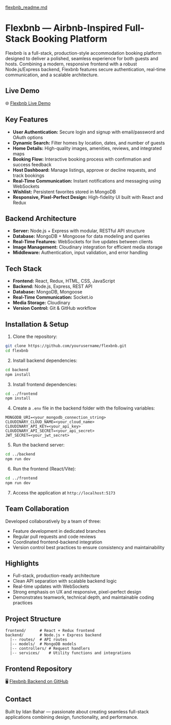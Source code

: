 [flexbnb_readme.md](https://github.com/user-attachments/files/23027359/flexbnb_readme.md)
# Flexbnb — Airbnb-Inspired Full-Stack Booking Platform

Flexbnb is a full-stack, production-style accommodation booking platform designed to deliver a polished, seamless experience for both guests and hosts. Combining a modern, responsive frontend with a robust Node.js/Express backend, Flexbnb features secure authentication, real-time communication, and a scalable architecture.

## Live Demo

🌐 [Flexbnb Live Demo](https://flexbnb-karin.onrender.com)

## Key Features

- **User Authentication:** Secure login and signup with email/password and OAuth options
- **Dynamic Search:** Filter homes by location, dates, and number of guests
- **Home Details:** High-quality images, amenities, reviews, and integrated maps
- **Booking Flow:** Interactive booking process with confirmation and success feedback
- **Host Dashboard:** Manage listings, approve or decline requests, and track bookings
- **Real-Time Communication:** Instant notifications and messaging using WebSockets
- **Wishlist:** Persistent favorites stored in MongoDB
- **Responsive, Pixel-Perfect Design:** High-fidelity UI built with React and Redux

## Backend Architecture

- **Server:** Node.js + Express with modular, RESTful API structure
- **Database:** MongoDB + Mongoose for data modeling and queries
- **Real-Time Features:** WebSockets for live updates between clients
- **Image Management:** Cloudinary integration for efficient media storage
- **Middleware:** Authentication, input validation, and error handling

## Tech Stack

- **Frontend:** React, Redux, HTML, CSS, JavaScript
- **Backend:** Node.js, Express, REST API
- **Database:** MongoDB, Mongoose
- **Real-Time Communication:** Socket.io
- **Media Storage:** Cloudinary
- **Version Control:** Git & GitHub workflow

## Installation & Setup

1. Clone the repository:

```bash
git clone https://github.com/yourusername/flexbnb.git
cd flexbnb
```

2. Install backend dependencies:

```bash
cd backend
npm install
```

3. Install frontend dependencies:

```bash
cd ../frontend
npm install
```

4. Create a `.env` file in the backend folder with the following variables:

```
MONGODB_URI=<your_mongodb_connection_string>
CLOUDINARY_CLOUD_NAME=<your_cloud_name>
CLOUDINARY_API_KEY=<your_api_key>
CLOUDINARY_API_SECRET=<your_api_secret>
JWT_SECRET=<your_jwt_secret>
```

5. Run the backend server:

```bash
cd ../backend
npm run dev
```

6. Run the frontend (React/Vite):

```bash
cd ../frontend
npm run dev
```

7. Access the application at `http://localhost:5173`

## Team Collaboration

Developed collaboratively by a team of three:

- Feature development in dedicated branches
- Regular pull requests and code reviews
- Coordinated frontend-backend integration
- Version control best practices to ensure consistency and maintainability

## Highlights

- Full-stack, production-ready architecture
- Clean API separation with scalable backend logic
- Real-time updates with WebSockets
- Strong emphasis on UX and responsive, pixel-perfect design
- Demonstrates teamwork, technical depth, and maintainable coding practices

## Project Structure

```
frontend/      # React + Redux frontend
backend/       # Node.js + Express backend
  |-- routes/  # API routes
  |-- models/  # MongoDB models
  |-- controllers/ # Request handlers
  |-- services/    # Utility functions and integrations
```

## Frontend Repository
🖥️ [Flexbnb Backend on GitHub]([https://github.com/IdanBahar/flexbnb_api)

## Contact

Built by Idan Bahar — passionate about creating seamless full-stack applications combining design, functionality, and performance.

